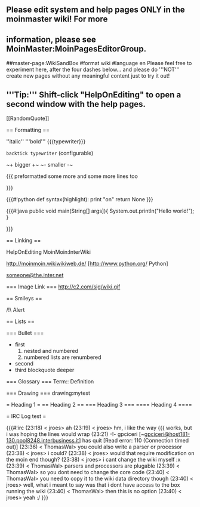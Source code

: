 ## Please edit system and help pages ONLY in the moinmaster wiki! For more
## information, please see MoinMaster:MoinPagesEditorGroup.
##master-page:WikiSandBox
#format wiki
#language en
Please feel free to experiment here, after the four dashes below... and please do '''NOT''' create new pages without any meaningful content just to try it out!

'''Tip:''' Shift-click "HelpOnEditing" to open a second window with the help pages.
----


[[RandomQuote]]


== Formatting ==

''italic'' '''bold''' {{{typewriter}}} 

`backtick typewriter` (configurable)

~+ bigger +~ ~- smaller -~

{{{
preformatted some more
and some more lines too

}}}

{{{#!python
def syntax(highlight):
    print "on"
    return None
}}}


{{{#!java
  public void main(String[] args]){
     System.out.println("Hello world!");
  } 

}}}


== Linking ==

HelpOnEditing MoinMoin:InterWiki 

http://moinmoin.wikiwikiweb.de/ [http://www.python.org/ Python]

someone@the.inter.net


=== Image Link ===
http://c2.com/sig/wiki.gif

== Smileys ==

/!\ Alert

== Lists ==

=== Bullet ===
 * first
   1. nested and numbered
   1. numbered lists are renumbered
 * second
 * third
 blockquote
   deeper

=== Glossary ===
 Term:: Definition

=== Drawing ===
drawing:mytest

= Heading 1 =
== Heading 2 ==
=== Heading 3 ===
==== Heading 4 ====

= IRC Log test =

{{{#!irc
(23:18) <     jroes> ah
(23:19) <     jroes> hm, i like the way {{{ works, but i was hoping the lines would wrap
(23:21) -!- gpciceri [~gpciceri@host181-130.pool8248.interbusiness.it] has quit [Read error: 110 (Connection timed out)]
(23:36) < ThomasWal> you could also write a parser or processor
(23:38) <     jroes> i could?
(23:38) <     jroes> would that require modification on the moin end though?
(23:38) <     jroes> i cant change the wiki myself :x
(23:39) < ThomasWal> parsers and processors are plugable
(23:39) < ThomasWal> so you dont need to change the core code
(23:40) < ThomasWal> you need to copy it to the wiki data directory though
(23:40) <     jroes> well, what i meant to say was that i dont have access to the box running the wiki
(23:40) < ThomasWal> then this is no option
(23:40) <     jroes> yeah :/
}}}
